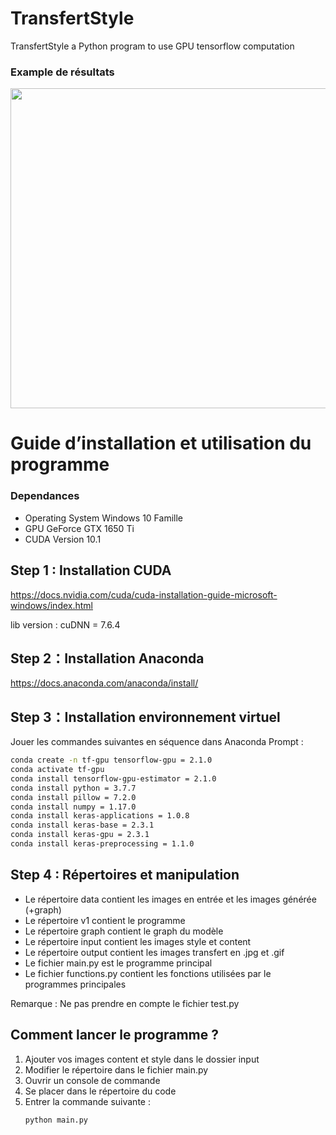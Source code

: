 # TransfertStyle

TransfertStyle a Python program to use GPU tensorflow computation 

### Example de résultats

<img src="https://github.com/user-attachments/assets/9eee9322-59ef-44c0-804d-d4b1fced3e1a" width="512" height="512"/>

# Guide d’installation et utilisation du programme

### Dependances
- Operating System Windows 10 Famille
- GPU GeForce GTX 1650 Ti
- CUDA Version 10.1

##  Step 1 : Installation CUDA

https://docs.nvidia.com/cuda/cuda-installation-guide-microsoft-windows/index.html

lib version : cuDNN = 7.6.4

##  Step 2：Installation Anaconda

https://docs.anaconda.com/anaconda/install/

## Step 3：Installation environnement virtuel

Jouer les commandes suivantes en séquence dans Anaconda Prompt :

```bash
conda create -n tf-gpu tensorflow-gpu = 2.1.0
conda activate tf-gpu
conda install tensorflow-gpu-estimator = 2.1.0
conda install python = 3.7.7
conda install pillow = 7.2.0
conda install numpy = 1.17.0
conda install keras-applications = 1.0.8
conda install keras-base = 2.3.1
conda install keras-gpu = 2.3.1
conda install keras-preprocessing = 1.1.0
```

## Step 4 : Répertoires et manipulation

* Le répertoire data contient les images en entrée et les images générée (+graph)
* Le répertoire v1 contient le programme
* Le répertoire graph contient le graph du modèle 
* Le répertoire input contient les images style et content
* Le répertoire output contient les images transfert en .jpg et .gif
* Le fichier main.py est le programme principal
* Le fichier functions.py contient les fonctions utilisées par le programmes principales

Remarque : Ne pas prendre en compte le fichier test.py 

## Comment lancer le programme ?

1) Ajouter vos images content et style dans le dossier input 
2) Modifier le répertoire dans le fichier main.py
3) Ouvrir un console de commande
4) Se placer dans le répertoire du code 
5) Entrer la commande suivante :
    ```bash 
    python main.py
    ```



